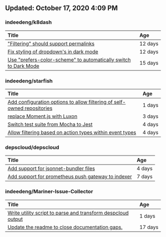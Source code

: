 ## Updated: October 17, 2020 4:09 PM


### indeedeng/k8dash
|**Title**|**Age**|
|:----|:----|
|["Filtering" should support permalinks](https://github.com/indeedeng/k8dash/issues/153)|12&nbsp;days|
|[Fix styling of dropdown's in dark mode](https://github.com/indeedeng/k8dash/issues/152)|12&nbsp;days|
|[Use "prefers-color-scheme" to automatically switch to Dark Mode](https://github.com/indeedeng/k8dash/issues/144)|15&nbsp;days|


### indeedeng/starfish
|**Title**|**Age**|
|:----|:----|
|[Add configuration options to allow filtering of self-owned repositories](https://github.com/indeedeng/starfish/issues/65)|1&nbsp;days|
|[replace Moment.js with Luxon](https://github.com/indeedeng/starfish/issues/60)|3&nbsp;days|
|[Switch test suite from Mocha to Jest](https://github.com/indeedeng/starfish/issues/59)|4&nbsp;days|
|[Allow filtering based on action types within event types](https://github.com/indeedeng/starfish/issues/58)|4&nbsp;days|


### depscloud/depscloud
|**Title**|**Age**|
|:----|:----|
|[Add support for jsonnet-bundler files](https://github.com/depscloud/depscloud/issues/115)|4&nbsp;days|
|[Add support for prometheus push gateway to indexer](https://github.com/depscloud/depscloud/issues/108)|7&nbsp;days|


### indeedeng/Mariner-Issue-Collector
|**Title**|**Age**|
|:----|:----|
|[Write utility script to parse and transform despcloud output](https://github.com/indeedeng/Mariner-Issue-Collector/issues/11)|1&nbsp;days|
|[Update the readme to close documentation gaps.](https://github.com/indeedeng/Mariner-Issue-Collector/issues/2)|17&nbsp;days|